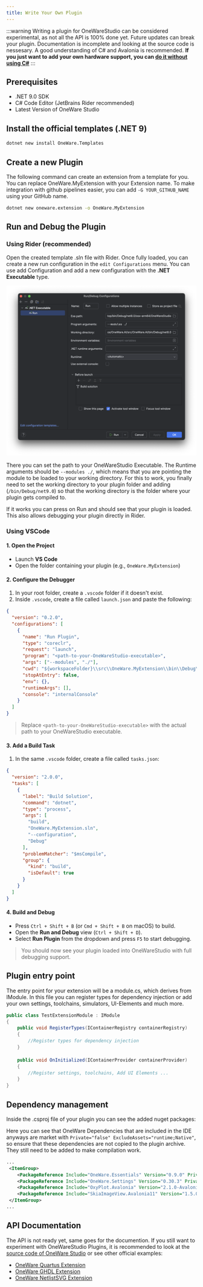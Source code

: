 ```yaml
---
title: Write Your Own Plugin
---
```


:::warning
Writing a plugin for OneWareStudio can be considered experimental, as not all the API is 100% done yet. 
Future updates can break your plugin. Documentation is incomplete and looking at the source code is nessesary. 
A good understanding of C# and Avalonia is recommended.
**If you just want to add your own hardware support, you can [do it without using C#](/docs/studio/plugins/add-hardware)**
:::

## Prerequisites

- .NET 9.0 SDK
- C# Code Editor (JetBrains Rider recommended)
- Latest Version of OneWare Studio

## Install the official templates (.NET 9)

```bash
dotnet new install OneWare.Templates
```

## Create a new Plugin

The following command can create an extension from a template for you.
You can replace OneWare.MyExtension with your Extension name. To make integration with github pipelines easier, you can add `-G YOUR_GITHUB_NAME` using your GitHub name.

```bash
dotnet new oneware.extension -o OneWare.MyExtension
```



## Run and Debug the Plugin

### Using Rider (recommended)

Open the created template .sln file with Rider.
Once fully loaded, you can create a new run configuration in the `edit Configurations` menu.
You can use add Configuration and add a new configuration with the **.NET Executable** type.

![Rider Run Configuration](img/rider-run-config.png)

There you can set the path to your OneWareStudio Executable.
The Runtime arguments should be `--modules ./`, which means that you are pointing the module to be loaded to your working directory. For this to work, you finally need to set the working directory to your plugin folder and adding (`/bin/Debug/net9.0`) so that the working directory is the folder where your plugin gets compiled to.

If it works you can press on Run and should see that your plugin is loaded.
This also allows debugging your plugin directly in Rider.

### Using VSCode

#### 1. Open the Project

* Launch **VS Code**
* Open the folder containing your plugin (e.g., `OneWare.MyExtension`)

#### 2. Configure the Debugger

1. In your root folder, create a `.vscode` folder if it doesn't exist.
2. Inside `.vscode`, create a file called `launch.json` and paste the following:

```json
{
  "version": "0.2.0",
  "configurations": [
    {
      "name": "Run Plugin",
      "type": "coreclr",
      "request": "launch",
      "program": "<path-to-your-OneWareStudio-executable>",
      "args": ["--modules", "./"],
      "cwd": "${workspaceFolder}\\src\\OneWare.MyExtension\\bin\\Debug\\net9.0",
      "stopAtEntry": false,
      "env": {},
      "runtimeArgs": [],
      "console": "internalConsole"
    }
  ]
}
```

> Replace `<path-to-your-OneWareStudio-executable>` with the actual path to your OneWareStudio executable.

#### 3. Add a Build Task

1. In the same `.vscode` folder, create a file called `tasks.json`:

```json
{
  "version": "2.0.0",
  "tasks": [
    {
      "label": "Build Solution",
      "command": "dotnet",
      "type": "process",
      "args": [
        "build",
        "OneWare.MyExtension.sln",
        "--configuration",
        "Debug"
      ],
      "problemMatcher": "$msCompile",
      "group": {
        "kind": "build",
        "isDefault": true
      }
    }
  ]
}
```

#### 4. Build and Debug

* Press `Ctrl + Shift + B` (or `Cmd + Shift + B` on macOS) to build.
* Open the **Run and Debug** view (`Ctrl + Shift + D`).
* Select **Run Plugin** from the dropdown and press `F5` to start debugging.

> You should now see your plugin loaded into OneWareStudio with full debugging support.


## Plugin entry point

The entry point for your extension will be a module.cs, which derives from IModule.
In this file you can register types for dependency injection or add your own settings, toolchains, simulators, UI-Elements and much more.

```csharp
public class TestExtensionModule : IModule
{       
    public void RegisterTypes(IContainerRegistry containerRegistry)
    {
        //Register types for dependency injection
    }

    public void OnInitialized(IContainerProvider containerProvider)
    {
        //Register settings, toolchains, Add UI Elements ...
    }
}
```

## Dependency management


Inside the .csproj file of your plugin you can see the added nuget packages:

Here you can see that OneWare Dependencies that are included in the IDE anyways are market with `Private="false" ExcludeAssets="runtime;Native"`, so ensure that these dependencies are not copied to the plugin archive. They still need to be added to make compilation work.

```xml
...
 <ItemGroup>
    <PackageReference Include="OneWare.Essentials" Version="0.9.0" Private="false" ExcludeAssets="runtime;Native" />
    <PackageReference Include="OneWare.Settings" Version="0.30.3" Private="false" ExcludeAssets="runtime;Native" />
    <PackageReference Include="OxyPlot.Avalonia" Version="2.1.0-Avalonia11" Private="true" />
    <PackageReference Include="SkiaImageView.Avalonia11" Version="1.5.0" Private="true" />
 </ItemGroup>
...
```

## API Documentation

The API is not ready yet, same goes for the documention. 
If you still want to experiment with OneWareStudio Plugins, it is recommended to look at the [source code of OneWare Studio](https://github.com/one-ware/OneWare) or see other official examples:

- [OneWare Quartus Extension](https://github.com/one-ware/OneWare.Quartus)
- [OneWare GHDL Extension](https://github.com/one-ware/OneWare.GhdlExtension)
- [OneWare NetlistSVG Extension](https://github.com/one-ware/OneWare.NetlistSVG)
